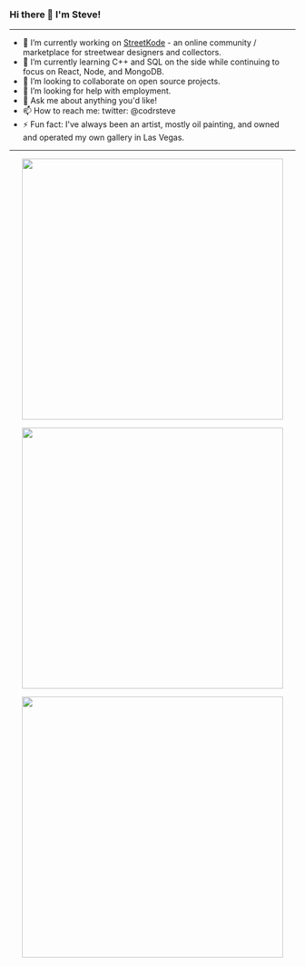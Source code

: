 ### Hi there 👋 I'm Steve!

<hr />

- 🔭 I’m currently working on <a href="http://www.streetko.de/?from=@">StreetKode</a> - an online community / marketplace for streetwear designers and collectors.
- 🌱 I’m currently learning C++ and SQL on the side while continuing to focus on React, Node, and MongoDB.
- 👯 I’m looking to collaborate on open source projects.
- 🤔 I’m looking for help with employment.
- 💬 Ask me about anything you'd like!
- 📫 How to reach me: twitter: @codrsteve
- ⚡ Fun fact: I've always been an artist, mostly oil painting, and owned and operated my own gallery in Las Vegas.

<hr />

<p align="center">
  <img width="460" src="https://github-readme-streak-stats.herokuapp.com?user=stevexero&theme=radical&repo=github-readme-stats">
</p>

<p align="center">
  <img width="460" src="https://github-readme-stats.vercel.app/api?username=stevexero&theme=radical">
</p>

<p align="center">
  <img width="460" src="https://github-readme-stats.vercel.app/api/top-langs/?username=stevexero&&theme=radical&layout=compact">
</p>
